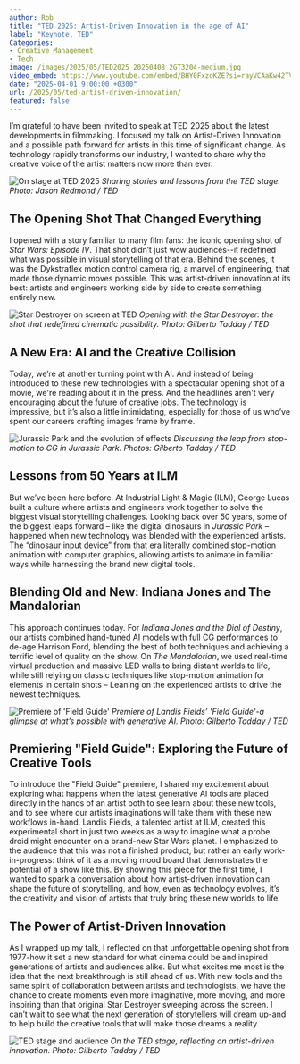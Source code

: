 ```yaml
---
author: Rob
title: "TED 2025: Artist-Driven Innovation in the age of AI"
label: "Keynote, TED"
Categories:
- Creative Management
- Tech
image: /images/2025/05/TED2025_20250408_2GT3204-medium.jpg
video_embed: https://www.youtube.com/embed/BHY0FxzoKZE?si=rayVCAaKw42TV1er
date: "2025-04-01 9:00:00 +0300"
url: /2025/05/ted-artist-driven-innovation/
featured: false
---
```


I’m grateful to have been invited to speak at TED 2025 about the latest developments in filmmaking. I focused my talk on Artist-Driven Innovation and a possible path forward for artists in this time of significant change. As technology rapidly transforms our industry, I wanted to share why the creative voice of the artist matters now more than ever.

![On stage at TED 2025]( /images/2025/05/TED2025_20250408_1JR7392-medium.jpg "Speaking at TED 2025")
*Sharing stories and lessons from the TED stage. Photo: Jason Redmond / TED*

## The Opening Shot That Changed Everything

I opened with a story familiar to many film fans: the iconic opening shot of *Star Wars: Episode IV*. That shot didn’t just wow audiences--it redefined what was possible in visual storytelling of that era. Behind the scenes, it was the Dykstraflex motion control camera rig, a marvel of engineering, that made those dynamic moves possible. This was artist-driven innovation at its best: artists and engineers working side by side to create something entirely new.

![Star Destroyer on screen at TED]( /images/2025/05/TED2025_20250408_1GT2795-medium.jpg "Opening with the Star Destroyer at TED")
*Opening with the Star Destroyer: the shot that redefined cinematic possibility. Photo: Gilberto Tadday / TED*



## A New Era: AI and the Creative Collision

Today, we’re at another turning point with AI. And instead of being introduced to these new technologies with a spectacular opening shot of a movie, we're reading about it in the press. And the headlines aren't very encouraging about the future of creative jobs. The technology is impressive, but it’s also a little intimidating, especially for those of us who’ve spent our careers crafting images frame by frame.

![Jurassic Park and the evolution of effects]( /images/2025/05/TED2025_20250408_1GT2816-medium.jpg "Jurassic Park and the evolution of effects")
*Discussing the leap from stop-motion to CG in Jurassic Park. Photos: Gilberto Tadday / TED*

## Lessons from 50 Years at ILM

But we’ve been here before. At Industrial Light & Magic (ILM), George Lucas built a culture where artists and engineers work together to solve the biggest visual storytelling challenges. Looking back over 50 years, some of the biggest leaps forward – like the digital dinosaurs in *Jurassic Park* – happened when new technology was blended with the experienced artists. The “dinosaur input device” from that era literally combined stop-motion animation with computer graphics, allowing artists to animate in familiar ways while harnessing the brand new digital tools.

## Blending Old and New: Indiana Jones and The Mandalorian

This approach continues today. For *Indiana Jones and the Dial of Destiny*, our artists combined hand-tuned AI models with full CG performances to de-age Harrison Ford, blending the best of both techniques and achieving a terrific level of quality on the show. On *The Mandalorian*, we used real-time virtual production and massive LED walls to bring distant worlds to life, while still relying on classic techniques like stop-motion animation for elements in certain shots – Leaning on the experienced artists to drive the newest techniques.

![Premiere of 'Field Guide']( /images/2025/05/TED2025_20250408_1GT2926-medium.jpg "Premiere of 'Field Guide'")
*Premiere of Landis Fields’ 'Field Guide'-a glimpse at what’s possible with generative AI. Photo: Gilberto Tadday / TED*

## Premiering "Field Guide": Exploring the Future of Creative Tools

To introduce the "Field Guide" premiere, I shared my excitement about exploring what happens when the latest generative AI tools are placed directly in the hands of an artist both to see learn about these new tools, and to see where our artists imaginations will take them with these new workflows in-hand. Landis Fields, a talented artist at ILM, created this experimental short in just two weeks as a way to imagine what a probe droid might encounter on a brand-new Star Wars planet. I emphasized to the audience that this was not a finished product, but rather an early work-in-progress: think of it as a moving mood board that demonstrates the potential of a show like this. By showing this piece for the first time, I wanted to spark a conversation about how artist-driven innovation can shape the future of storytelling, and how, even as technology evolves, it’s the creativity and vision of artists that truly bring these new worlds to life.

## The Power of Artist-Driven Innovation

As I wrapped up my talk, I reflected on that unforgettable opening shot from 1977-how it set a new standard for what cinema could be and inspired generations of artists and audiences alike. But what excites me most is the idea that the next breakthrough is still ahead of us. With new tools and the same spirit of collaboration between artists and technologists, we have the chance to create moments even more imaginative, more moving, and more inspiring than that original Star Destroyer sweeping across the screen. I can’t wait to see what the next generation of storytellers will dream up-and to help build the creative tools that will make those dreams a reality.

![TED stage and audience]( /images/2025/05/TED2025_20250408_2GT3204-medium.jpg "TED stage and audience")
*On the TED stage, reflecting on artist-driven innovation. Photo: Gilberto Tadday / TED*
